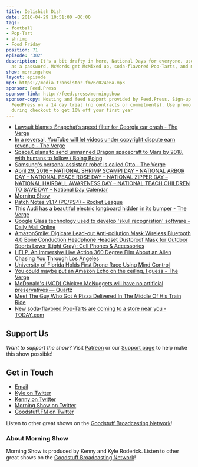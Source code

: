 ```yaml
---
title: Delishish Dish
date: 2016-04-29 10:51:00 -06:00
tags:
- football
- Pop-Tart
- shrimp
- Food Friday
position: 71
episode: '302'
description: It's a bit drafty in here, National Days for everyone, use your skull
  as a password, McWords get McMixed up, soda-flavored Pop-Tarts, and more!
show: morningshow
layout: episode
mp3: https://media.transistor.fm/6c024e6a.mp3
sponsor: Feed.Press
sponsor-link: http://feed.press/morningshow
sponsor-copy: Hosting and feed support provided by Feed.Press. Sign-up today and try
  FeedPress on a 14 day trial (no contracts or commitments). Use promo code `morningshow`
  during checkout to get 10% off your first year
---
```


* [Lawsuit blames Snapchat’s speed filter for Georgia car crash - The Verge](http://www.theverge.com/2016/4/28/11526860/snapchat-mph-filter-speeding-car-accident-suit)
* [In a reversal, YouTube will let videos under copyright dispute earn revenue - The Verge](http://www.theverge.com/2016/4/28/11532734/youtube-complaint-takedown-copyright-monetization-reversal)
* [SpaceX plans to send unmanned Dragon spacecraft to Mars by 2018, with humans to follow / Boing Boing](http://boingboing.net/2016/04/28/spacex-plans-to-send-unmanned.html)
* [Samsung's personal assistant robot is called Otto - The Verge](http://www.theverge.com/2016/4/28/11528206/samsung-personal-assistant-robot-otto)
* [April 29, 2016 – NATIONAL SHRIMP SCAMPI DAY – NATIONAL ARBOR DAY – NATIONAL PEACE ROSE DAY – NATIONAL ZIPPER DAY – NATIONAL HAIRBALL AWARENESS DAY – NATIONAL TEACH CHILDREN TO SAVE DAY - National Day Calendar](http://www.nationaldaycalendar.com/2016/04/28/april-29-2016-national-shrimp-scampi-day-national-arbor-day-national-peace-rose-day-national-zipper-day-national-hairball-awareness-day-national-teach-children-to-save-day/)
* [Morning Show](http://upvote.morningshow.am/)
* [Patch Notes v1.17 (PC/PS4) - Rocket League](http://www.rocketleaguegame.com/news/2016/04/patch-notes-v1-17-pcps4/)
* [This Audi has a beautiful electric longboard hidden in its bumper - The Verge](http://www.theverge.com/2016/4/25/11503794/audi-electric-autonomous-longboard-hidden-bumper)
* [Google Glass technology used to develop 'skull recognistion' software - Daily Mail Online](http://www.dailymail.co.uk/sciencetech/article-3557283/Forget-passwords-soon-use-SKULL-login-online-sound-s-head-reveal-identify.html?ito=social-twitter_mailonline)
* [AmazonSmile: Digicare Lead-out Anti-pollution Mask Wireless Bluetooth 4.0 Bone Conduction Headphone Headset Dustproof Mask for Outdoor Sports Lover (Light Gray): Cell Phones & Accessories](http://smile.amazon.com/Digicare-Lead-out-Anti-pollution-Bluetooth-Conduction/dp/B01CFJKU08/ref=sr_1_13?ie=UTF8&qid=1461941077&sr=8-13&keywords=bone+conduction)
* [HELP, An Immersive Live Action 360 Degree Film About an Alien Chasing You Through Los Angeles](http://laughingsquid.com/help-an-immersive-live-action-360-degree-film-about-an-alien-chasing-you-through-los-angeles/)
* [University of Florida Holds First Drone Race Using Mind Control](http://futurism.com/university-florida-holds-first-drone-race-using-mind-control/)
* [You could maybe put an Amazon Echo on the ceiling, I guess - The Verge](http://www.theverge.com/2016/4/26/11513288/you-could-maybe-put-an-amazon-echo-on-the-ceiling-i-guess)
* [McDonald's (MCD) Chicken McNuggets will have no artificial preservatives — Quartz](http://qz.com/671646/mcdonalds-is-rolling-out-a-cleaner-chicken-mcnugget/)
* [Meet The Guy Who Got A Pizza Delivered In The Middle Of His Train Ride](http://www.foodbeast.com/news/pizza-delivery-to-train/)
* [New soda-flavored Pop-Tarts are coming to a store near you - TODAY.com](http://www.today.com/food/new-soda-flavored-pop-tarts-are-coming-store-near-you-t89041)

## Support Us
*Want to support the show?* Visit [Patreon](http://patreon.com/morningshow) or our [Support page](http://goodstuff.fm/support) to help make this show possible!

## Get in Touch
* [Email](mailto:kyle@goodstuff.fm)
* [Kyle on Twitter](http://twitter.com/dogburps)
* [Kenny on Twitter](http://twitter.com/pizzarobotics)
* [Morning Show on Twitter](http://twitter.com/morningshowam)
* [Goodstuff.FM on Twitter](http://twitter.com/goodstufffm)

Listen to other great shows on the [Goodstuff Broadcasting Network](http://goodstuff.fm/shows)!

### About Morning Show
Morning Show is produced by Kenny and Kyle Roderick. Listen to other great shows on the [Goodstuff Broadcasting Network](http://goodstuff.fm/)!
